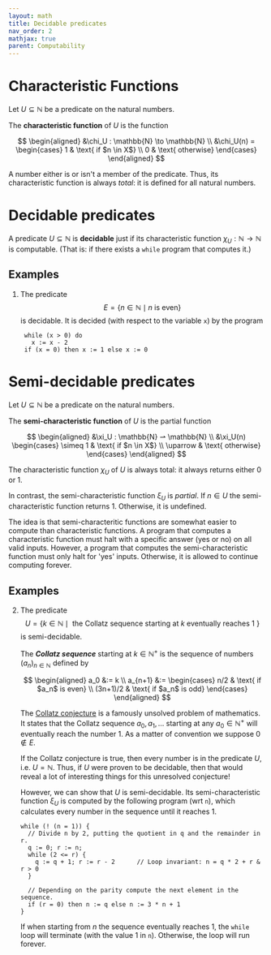 ```yaml
---
layout: math
title: Decidable predicates
nav_order: 2
mathjax: true
parent: Computability
---
```


# Characteristic Functions

Let $U \subseteq \mathbb{N}$ be a predicate on the natural numbers.

The __characteristic function__ of $U$ is the function

$$
  \begin{aligned}
  &\chi_U : \mathbb{N} \to \mathbb{N} \\
  &\chi_U(n) =
    \begin{cases}
      1 & \text{ if $n \in X$} \\
      0 & \text{ otherwise}
    \end{cases}
  \end{aligned}
$$

A number either is or isn't a member of the predicate. Thus, its
characteristic function is always _total_: it is defined for all natural
numbers.

# Decidable predicates

A predicate $U \subseteq \mathbb{N}$ is __decidable__ just if its
characteristic function $\chi_U : \mathbb{N} \to \mathbb{N}$ is computable.
(That is: if there exists a `while` program that computes it.)

## Examples

1. The predicate
   $$
     E = \{ n \in \mathbb{N} \mid n \text{ is even} \}
   $$
   is decidable. It is decided (with respect to the variable $\texttt{x}$) by
   the program
   ```
    while (x > 0) do
      x := x - 2
    if (x = 0) then x := 1 else x := 0 
   ```

# Semi-decidable predicates

Let $U \subseteq \mathbb{N}$ be a predicate on the natural numbers.

The __semi-characteristic function__ of $U$ is the partial function

$$
  \begin{aligned}
  &\xi_U : \mathbb{N} ⇀ \mathbb{N} \\
  &\xi_U(n)
    \begin{cases}
      \simeq 1 & \text{ if $n \in X$} \\
      \uparrow & \text{ otherwise}
    \end{cases}
  \end{aligned}
$$

The characteristic function $\chi_U$ of $U$ is always total: it always
returns either $0$ or $1$.

In contrast, the semi-characteristic function $\xi_U$ is _partial_. If $n \in
U$ the semi-characteristic function returns $1$. Otherwise, it is undefined.

The idea is that semi-characteritic functions are somewhat easier to compute
than characteristic functions. A program that computes a characteristic
function must halt with a specific answer (yes or no) on all valid inputs.
However, a program that computes the semi-characteristic function must only
halt for 'yes' inputs. Otherwise, it is allowed to continue computing
forever.

## Examples

2.  The predicate
    $$
      U = \{ k \in \mathbb{N} \mid \text{ the Collatz sequence starting at $k$ eventually reaches 1 } \}
    $$
    is semi-decidable.

    The ___Collatz sequence___ starting at $k \in \mathbb{N}^+$ is the
    sequence of numbers $(a_n)_{n \in \mathbb{N}}$ defined by

    $$
    \begin{aligned}
      a_0 &:= k \\
      a_{n+1} &:= \begin{cases}
        n/2      & \text{ if $a_n$ is even} \\
        (3n+1)/2 & \text{ if $a_n$ is odd}
      \end{cases}
    \end{aligned}
    $$

    The [Collatz
    conjecture](https://en.wikipedia.org/wiki/Collatz_conjecture) is a
    famously unsolved problem of mathematics. It states that the Collatz
    sequence $a_0, a_1, \dots$ starting at any $a_0 \in \mathbb{N}^+$ will
    eventually reach the number $1$. As a matter of convention we suppose $0
    \not\in E$.

    If the Collatz conjecture is true, then every number is in the predicate
    $U$, i.e. $U = \mathbb{N}$. Thus, if $U$ were proven to be decidable,
    then that would reveal a lot of interesting things for this unresolved
    conjecture!

    However, we can show that $U$ is semi-decidable. Its semi-characteristic
    function $\xi_U$ is computed by the following program (wrt `n`), which
    calculates every number in the sequence until it reaches $1$.
    ```
    while (! (n = 1)) {
      // Divide n by 2, putting the quotient in q and the remainder in r.
      q := 0; r := n;
      while (2 <= r) {
        q := q + 1; r := r - 2      // Loop invariant: n = q * 2 + r & r > 0
      }

      // Depending on the parity compute the next element in the sequence.
      if (r = 0) then n := q else n := 3 * n + 1
    }
    ```
    If when starting from $n$ the sequence eventually reaches $1$, the
    `while` loop will terminate (with the value $1$ in `n`). Otherwise, the
    loop will run forever.